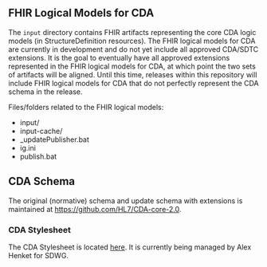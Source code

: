 ## FHIR Logical Models for CDA

The `input` directory contains FHIR artifacts representing the core CDA logic models (in StructureDefinition resources).
The FHIR logical models for CDA are currently in development and do not yet include all approved CDA/SDTC extensions. It is the goal to eventually have all approved extensions represented in the FHIR logical models for CDA, at which point the two sets of artifacts will be aligned. Until this time, releases within this repository will include FHIR logical models for CDA that do not perfectly represent the CDA schema in the release.

Files/folders related to the FHIR logical models:
* input/
* input-cache/
* _updatePublisher.bat
* ig.ini
* publish.bat


## CDA Schema

The original (normative) schema and update schema with extensions is maintained at https://github.com/HL7/CDA-core-2.0.

### CDA Stylesheet

The CDA Stylesheet is located [here](https://github.com/HL7/cda-core-xsl). It is currently being managed by Alex Henket for SDWG.
